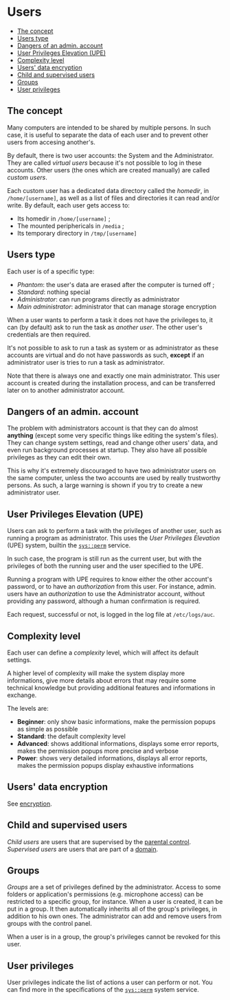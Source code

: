 # Users

- [The concept](#the-concept)
- [Users type](#users-type)
- [Dangers of an admin. account](#dangers-of-an-admin-account)
- [User Privileges Elevation (UPE)](#user-privileges-elevation-upe)
- [Complexity level](#complexity-level)
- [Users' data encryption](#users-data-encryption)
- [Child and supervised users](#child-and-supervised-users)
- [Groups](#groups)
- [User privileges](#user-privileges)

## The concept

Many computers are intended to be shared by multiple persons. In such case, it is useful to separate the data of each user and to prevent other users from accesing another's.

By default, there is two user accounts: the System and the Administrator. They are called _virtual users_ because it's not possible to log in these accounts. Other users (the ones which are created manually) are called _custom users_.

Each custom user has a dedicated data directory called the _homedir_, in `/home/[username]`, as well as a list of files and directories it can read and/or write. By default, each user gets access to:

- Its homedir in `/home/[username]` ;
- The mounted periphericals in `/media` ;
- Its temporary directory in `/tmp/[username]`

## Users type

Each user is of a specific type:

- _Phantom_: the user's data are erased after the computer is turned off ;
- _Standard_: nothing special
- _Administrator_: can run programs directly as administrator
- _Main administrator_: administrator that can manage storage encryption

When a user wants to perform a task it does not have the privileges to, it can (by default) ask to run the task as _another user_. The other user's credentials are then required.

It's not possible to ask to run a task as system or as administrator as these accounts are virtual and do not have passwords as such, **except** if an administrator user is tries to run a task as administrator.

Note that there is always one and exactly one main administrator. This user account is created during the installation process, and can be transferred later on to another administrator account.

## Dangers of an admin. account

The problem with administrators account is that they can do almost **anything** (except some very specific things like editing the system's files). They can change system settings, read and change other users' data, and even run background processes at startup. They also have all possible privileges as they can edit their own.

This is why it's extremely discouraged to have two administrator users on the same computer, unless the two accounts are used by really trustworthy persons. As such, a large warning is shown if you try to create a new administrator user.

## User Privileges Elevation (UPE)

Users can ask to perform a task with the privileges of another user, such as running a program as administrator. This uses the _User Privileges Elevation_ (UPE) system, builtin the [`sys::perm`](../specs/services/system/perm.md) service.

In such case, the program is still run as the current user, but with the privileges of both the running user and the user specified to the UPE.

Running a program with UPE requires to know either the other account's password, or to have an _authorization_ from this user. For instance, admin. users have an _authorization_ to use the Administrator account, without providing any password, although a human confirmation is required.

Each request, successful or not, is logged in the log file at `/etc/logs/auc`.

## Complexity level

Each user can define a _complexity_ level, which will affect its default settings.

A higher level of complexity will make the system display more informations, give more details about errors that may require some technical knowledge but providing additional features and informations in exchange.

The levels are:

- **Beginner**: only show basic informations, make the permission popups as simple as possible
- **Standard**: the default complexity level
- **Advanced**: shows additional informations, displays some error reports, makes the permission popups more precise and verbose
- **Power**: shows very detailed informations, displays all error reports, makes the permission popups display exhaustive informations

## Users' data encryption

See [encryption](../features/encryption.md).

## Child and supervised users

_Child users_ are users that are supervised by the [parental control](../features/parental-control.md).
_Supervised users_ are users that are part of a [domain](../features/domains.md).

## Groups

_Groups_ are a set of privileges defined by the administrator. Access to some folders or application's permissions (e.g. microphone access) can be restricted to a specific group, for instance.
When a user is created, it can be put in a group. It then automatically inherits all of the group's privileges, in addition to his own ones.
The administrator can add and remove users from groups with the control panel.

When a user is in a group, the group's privileges cannot be revoked for this user.

## User privileges

User privileges indicate the list of actions a user can perform or not. You can find more in the specifications of the [`sys::perm`](../specs/services/system/perm.md) system service.
